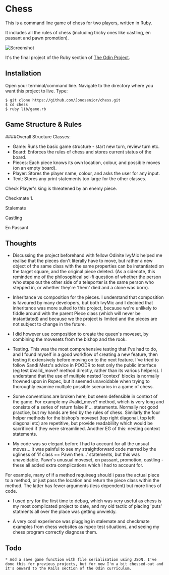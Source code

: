 # Chess

This is a command line game of chess for two players, written in Ruby.

It includes all the rules of chess (including tricky ones like castling, en passant and pawn promotion).

![Screenshot](chess_opening.png)

It's the final project of the Ruby section of [The Odin Project](https://www.theodinproject.com/courses/ruby-programming/lessons/ruby-final-project).

## Installation

Open your terminal/command line. Navigate to the directory where you want this project to live. Type:
```
$ git clone https://github.com/Jonosenior/chess.git
$ cd chess
$ ruby lib/game.rb
```

## Game Structure & Rules

####Overall Structure
Classes:
  * Game: Runs the basic game structure - start new turn, review turn etc.
  * Board: Enforces the rules of chess and stores current status of the board.
  * Pieces: Each piece knows its own location, colour, and possible moves (on an empty board).
  * Player: Stores the player name, colour, and asks the user for any input.
  * Text: Stores any print statements too large for the other classes.

Check
Player's king is threatened by an enemy piece.

Checkmate
1.

Stalemate

Castling

En Passant





## Thoughts

  * Discussing the project beforehand with fellow Odinite IvyMic helped me realise that the pieces don't literally have to move, but rather a new object of the same class with the same properties can be instantiated on the target square, and the original piece deleted. (As a sidenote, this reminded me of the philosophical sci-fi question of whether the person who steps out the other side of a teleporter is the same person who stepped in, or whether they're 'them' died and a clone was born).

  * Inheritance vs composition for the pieces. I understand that composition is favoured by many developers, but both IvyMic and I decided that inheritance was more suited to this project, because we're unlikely to fiddle around with the parent Piece class (which will never be instantiated) and because we the project is limited and the pieces are not subject to change in the future.

  * I did however use composition to create the queen's moveset, by combining the movesets from the bishop and the rook.

  * Testing. This was the most comprehensive testing that I've had to do, and I found myself in a good workflow of creating a new feature, then testing it extensively before moving on to the next feature. I've tried to follow Sandi Metz's advice in POODR to test only the public interface (eg test #valid_move? method directly, rather than its various helpers). I understand that the use of multiple nested 'context' blocks is normally frowned upon in Rspec, but it seemed unavoidable when trying to thoroughly examine multiple possible scenarios in a game of chess.

  * Some conventions are broken here, but seem defensible in context of the game. For example my #valid_move? method, which is very long and consists of a series of return false if ... statements. Normally not good practice, but my hands are tied by the rules of chess. Similarly the four helper methods for the bishop's moveset (top right diagonal, top left diagonal etc) are repetitive, but provide readabiliity which would be sacrificed if they were streamlined. Another EG of this: nesting context statements.

  * My code was so elegant before I had to account for all the unsual moves... It was painful to see my straightforward code marred by the ugliness of 'if class == Pawn then...' statements, but this was unavoidable. Pawn's unusual moveset, en passant, promotion, castling - these all added extra complications which I had to account for.

  <!-- * I often experienced tension between keeping my code DRY and reducing the number of dependencies, and usually opted to reduce dependencies. For example, if a method required knowledge of a piece and its location and its , I had the choice of passing it the piece itself, or passing it  -->


  For example, many of if a method requireeg should i pass the actual piece to a method, or just pass the location and return the piece class within the method. The latter has fewer arguments (less dependent) but more lines of code.

  * I used pry for the first time to debug, which was very useful as chess is my most complicated project to date, and my old tactic of placing 'puts' statments all over the place was getting unwieldy.

  * A very cool experience was plugging in stalemate and checkmate examples from chess websites as rspec test situations, and seeing my chess program correctly diagnose them.

## Todo

    * Add a save game function with file serialisation using JSON. I've done this for previous projects, but for now I'm a bit chessed-out and it's onward to the Rails section of the Odin curriculum.

